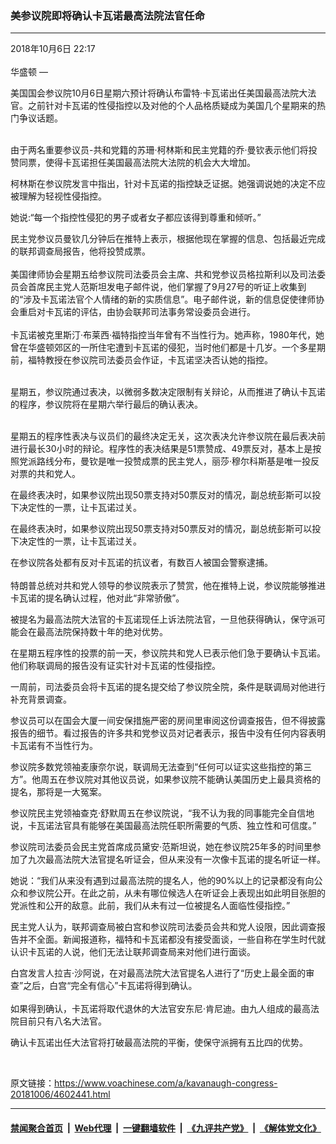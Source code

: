 ### 美参议院即将确认卡瓦诺最高法院法官任命 
------------------------

<div class="published">
 <span class="date" title="中国时间">
  <time datetime="2018-10-06T22:17:45+08:00">
   2018年10月6日 22:17
  </time>
 </span>
</div>
<br/>
<div class="wsw">
 <span class="dateline">
  华盛顿 —
 </span>
 <p>
  美国国会参议院10月6日星期六预计将确认布雷特·卡瓦诺出任美国最高法院大法官。之前针对卡瓦诺的性侵指控以及对他的个人品格质疑成为美国几个星期来的热门争议话题。
 </p>
 <p>
  <br/>
  由于两名重要参议员-共和党籍的苏珊·柯林斯和民主党籍的乔·曼钦表示他们将投赞同票，使得卡瓦诺担任美国最高法院大法院的机会大大增加。
  <br/>
 </p>
 <p>
  柯林斯在参议院发言中指出，针对卡瓦诺的指控缺乏证据。她强调说她的决定不应被理解为轻视性侵指控。
 </p>
 <p>
  她说:“每一个指控性侵犯的男子或者女子都应该得到尊重和倾听。”
 </p>
 <p>
  民主党参议员曼钦几分钟后在推特上表示，根据他现在掌握的信息、包括最近完成的联邦调查局报告，他将投赞成票。
  <br/>
  <br/>
  美国律师协会星期五给参议院司法委员会主席、共和党参议员格拉斯利以及司法委员会首席民主党人范斯坦发电子邮件说，他们掌握了9月27号的听证上收集到的“涉及卡瓦诺法官个人情绪的新的实质信息”。电子邮件说，新的信息促使律师协会重启对卡瓦诺的评估，由协会联邦司法事务常设委员会进行。
  <br/>
  <br/>
  卡瓦诺被克里斯汀·布莱西·福特指控当年曾有不当性行为。她声称，1980年代，她曾在华盛顿郊区的一所住宅遭到卡瓦诺的侵犯，当时他们都是十几岁。一个多星期前，福特教授在参议院司法委员会作证，卡瓦诺坚决否认她的指控。
 </p>
 <p>
  <br/>
  星期五，参议院通过表决，以微弱多数决定限制有关辩论，从而推进了确认卡瓦诺的程序，参议院将在星期六举行最后的确认表决。
 </p>
 <p>
  <br/>
  星期五的程序性表决与议员们的最终决定无关，这次表决允许参议院在最后表决前进行最长30小时的辩论。程序性的表决结果是51票赞成、49票反对，基本上是按照党派路线分布，曼钦是唯一投赞成票的民主党人，丽莎·穆尔科斯基是唯一投反对票的共和党人。
 </p>
 <p>
  在最终表决时，如果参议院出现50票支持对50票反对的情况，副总统彭斯可以投下决定性的一票，让卡瓦诺过关。
 </p>
 <p>
  在最终表决时，如果参议院出现50票支持对50票反对的情况，副总统彭斯可以投下决定性的一票，让卡瓦诺过关。
 </p>
 <p>
 </p>
 <p>
  在参议院各处都有反对卡瓦诺的抗议者，有数百人被国会警察逮捕。
  <br/>
  <br/>
  特朗普总统对共和党人领导的参议院表示了赞赏，他在推特上说，参议院能够推进卡瓦诺的提名确认过程，他对此“非常骄傲”。
 </p>
 <p>
 </p>
 <p>
  被提名为最高法院大法官的卡瓦诺现任上诉法院法官，一旦他获得确认，保守派可能会在最高法院保持数十年的绝对优势。
 </p>
 <p>
 </p>
 <p>
  在星期五程序性的投票的前一天，参议院共和党人已表示他们急于要确认卡瓦诺。他们称联调局的报告没有证实针对卡瓦诺的性侵指控。
 </p>
 <p>
  一周前，司法委员会将卡瓦诺的提名提交给了参议院全院，条件是联调局对他进行补充背景调查。
 </p>
 <p>
  参议员可以在国会大厦一间安保措施严密的房间里审阅这份调查报告，但不得披露报告的细节。看过报告的许多共和党参议员对记者表示，报告中没有任何内容表明卡瓦诺有不当性行为。
 </p>
 <p>
  参议院多数党领袖麦康奈尔说，联调局无法查到“任何可以证实这些指控的第三方”。他周五在参议院对其他议员说，如果参议院不能确认美国历史上最具资格的提名，那将是一大冤案。
 </p>
 <p>
  参议院民主党领袖查克·舒默周五在参议院说，“我不认为我的同事能完全自信地说，卡瓦诺法官具有能够在美国最高法院任职所需要的气质、独立性和可信度。”
 </p>
 <p>
  参议院司法委员会民主党首席成员黛安·范斯坦说，她在参议院25年多的时间里参加了九次最高法院大法官提名听证会，但从来没有一次像卡瓦诺的提名听证一样。
 </p>
 <p>
  她说：“我们从来没有遇到过最高法院的提名人，他的90%以上的记录都没有向公众和参议院公开。在此之前，从未有哪位候选人在听证会上表现出如此明目张胆的党派性和公开的敌意。此前，我们从未有过一位被提名人面临性侵指控。”
 </p>
 <p>
  民主党人认为，联邦调查局被白宫和参议院司法委员会共和党人设限，因此调查报告并不全面。新闻报道称，福特和卡瓦诺都没有接受面谈，一些自称在学生时代就认识卡瓦诺的人说，他们无法让联邦调查局来对他们进行面谈。
 </p>
 <p>
  白宫发言人拉吉·沙阿说，在对最高法院大法官提名人进行了“历史上最全面的审查”之后，白宫“完全有信心”卡瓦诺将得到确认。
  <br/>
  <br/>
  如果得到确认，卡瓦诺将取代退休的大法官安东尼·肯尼迪。由九人组成的最高法院目前只有八名大法官。
 </p>
 <p>
  确认卡瓦诺出任大法官将打破最高法院的平衡，使保守派拥有五比四的优势。
 </p>
 <p>
  <br/>
 </p>
</div>

原文链接：https://www.voachinese.com/a/kavanaugh-congress-20181006/4602441.html


------------------------
#### [禁闻聚合首页](https://github.com/gfw-breaker/banned-news/blob/master/README.md) &nbsp;|&nbsp; [Web代理](https://github.com/gfw-breaker/open-proxy/blob/master/README.md) &nbsp;|&nbsp;  [一键翻墙软件](https://github.com/gfw-breaker/nogfw/blob/master/README.md) &nbsp;|&nbsp; [《九评共产党》](https://github.com/gfw-breaker/9ping.md/blob/master/README.md#九评之一评共产党是什么) &nbsp;|&nbsp; [《解体党文化》](https://github.com/gfw-breaker/jtdwh.md/blob/master/README.md#绪论)